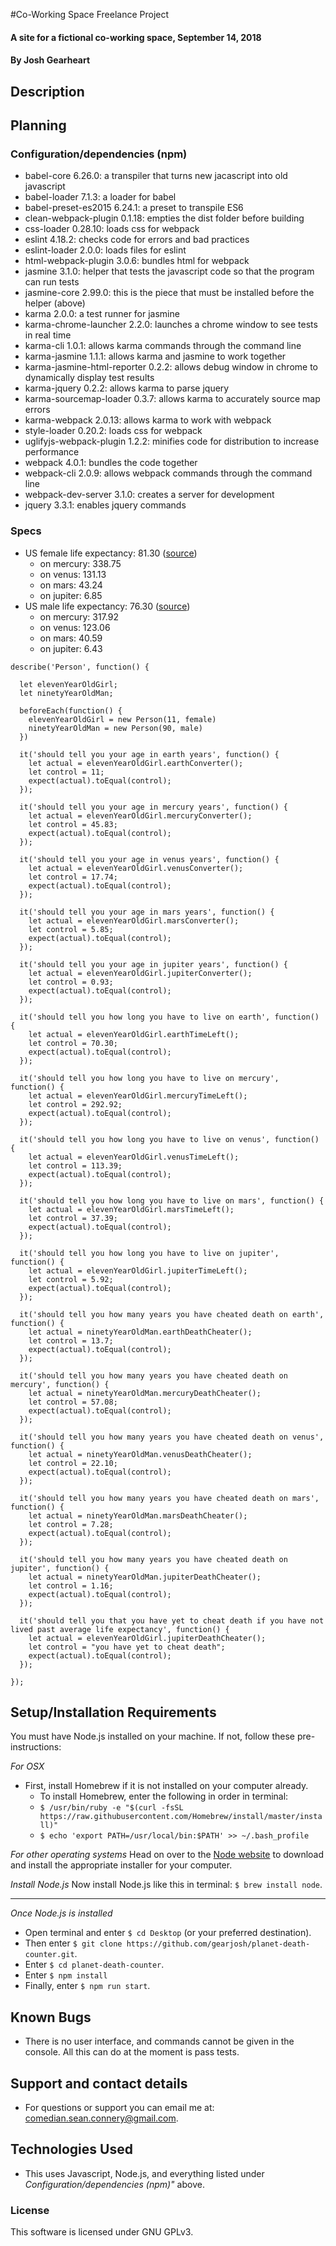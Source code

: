 #Co-Working Space Freelance Project

#### A site for a fictional co-working space, September 14, 2018

#### By Josh Gearheart

## Description
<!-- This is a site design project for a fictional co-working space.  It includes photos of paper sketches, wireframes and prototypes in Sketch, as well as a real responsive landing page. -->


## Planning

### Configuration/dependencies (npm)
  - babel-core 6.26.0: a transpiler that turns new jacascript into old javascript
  - babel-loader 7.1.3: a loader for babel
  - babel-preset-es2015 6.24.1: a preset to transpile ES6
  - clean-webpack-plugin 0.1.18: empties the dist folder before building
  - css-loader 0.28.10: loads css for webpack
  - eslint 4.18.2: checks code for errors and bad practices
  - eslint-loader 2.0.0: loads files for eslint
  - html-webpack-plugin 3.0.6: bundles html for webpack
  - jasmine 3.1.0: helper that tests the javascript code so that the program can run tests
  - jasmine-core 2.99.0: this is the piece that must be installed before the helper (above)
  - karma 2.0.0: a test runner for jasmine
  - karma-chrome-launcher 2.2.0: launches a chrome window to see tests in real time
  - karma-cli 1.0.1: allows karma commands through the command line
  - karma-jasmine 1.1.1: allows karma and jasmine to work together
  - karma-jasmine-html-reporter 0.2.2: allows debug window in chrome to dynamically display test results
  - karma-jquery 0.2.2: allows karma to parse jquery
  - karma-sourcemap-loader 0.3.7: allows karma to accurately source map errors
  - karma-webpack 2.0.13: allows karma to work with webpack
  - style-loader 0.20.2: loads css for webpack
  - uglifyjs-webpack-plugin 1.2.2: minifies code for distribution to increase performance
  - webpack 4.0.1: bundles the code together
  - webpack-cli 2.0.9: allows webpack commands through the command line
  - webpack-dev-server 3.1.0: creates a server for development
  - jquery 3.3.1: enables jquery commands

### Specs
  - US female life expectancy: 81.30 ([source](https://www.worldlifeexpectancy.com/usa/life-expectancy-female))
    - on mercury: 338.75
    - on venus: 131.13
    - on mars: 43.24
    - on jupiter: 6.85
  - US male life expectancy: 76.30 ([source](https://www.worldlifeexpectancy.com/usa/life-expectancy-male))
    - on mercury: 317.92
    - on venus: 123.06
    - on mars: 40.59
    - on jupiter: 6.43
  ```
  describe('Person', function() {

    let elevenYearOldGirl;
    let ninetyYearOldMan;

    beforeEach(function() {
      elevenYearOldGirl = new Person(11, female)
      ninetyYearOldMan = new Person(90, male)
    })

    it('should tell you your age in earth years', function() {
      let actual = elevenYearOldGirl.earthConverter();
      let control = 11;
      expect(actual).toEqual(control);
    });

    it('should tell you your age in mercury years', function() {
      let actual = elevenYearOldGirl.mercuryConverter();
      let control = 45.83;
      expect(actual).toEqual(control);
    });

    it('should tell you your age in venus years', function() {
      let actual = elevenYearOldGirl.venusConverter();
      let control = 17.74;
      expect(actual).toEqual(control);
    });

    it('should tell you your age in mars years', function() {
      let actual = elevenYearOldGirl.marsConverter();
      let control = 5.85;
      expect(actual).toEqual(control);
    });

    it('should tell you your age in jupiter years', function() {
      let actual = elevenYearOldGirl.jupiterConverter();
      let control = 0.93;
      expect(actual).toEqual(control);
    });

    it('should tell you how long you have to live on earth', function() {
      let actual = elevenYearOldGirl.earthTimeLeft();
      let control = 70.30;
      expect(actual).toEqual(control);
    });

    it('should tell you how long you have to live on mercury', function() {
      let actual = elevenYearOldGirl.mercuryTimeLeft();
      let control = 292.92;
      expect(actual).toEqual(control);
    });

    it('should tell you how long you have to live on venus', function() {
      let actual = elevenYearOldGirl.venusTimeLeft();
      let control = 113.39;
      expect(actual).toEqual(control);
    });

    it('should tell you how long you have to live on mars', function() {
      let actual = elevenYearOldGirl.marsTimeLeft();
      let control = 37.39;
      expect(actual).toEqual(control);
    });

    it('should tell you how long you have to live on jupiter', function() {
      let actual = elevenYearOldGirl.jupiterTimeLeft();
      let control = 5.92;
      expect(actual).toEqual(control);
    });

    it('should tell you how many years you have cheated death on earth', function() {
      let actual = ninetyYearOldMan.earthDeathCheater();
      let control = 13.7;
      expect(actual).toEqual(control);
    });

    it('should tell you how many years you have cheated death on mercury', function() {
      let actual = ninetyYearOldMan.mercuryDeathCheater();
      let control = 57.08;
      expect(actual).toEqual(control);
    });

    it('should tell you how many years you have cheated death on venus', function() {
      let actual = ninetyYearOldMan.venusDeathCheater();
      let control = 22.10;
      expect(actual).toEqual(control);
    });

    it('should tell you how many years you have cheated death on mars', function() {
      let actual = ninetyYearOldMan.marsDeathCheater();
      let control = 7.28;
      expect(actual).toEqual(control);
    });

    it('should tell you how many years you have cheated death on jupiter', function() {
      let actual = ninetyYearOldMan.jupiterDeathCheater();
      let control = 1.16;
      expect(actual).toEqual(control);
    });

    it('should tell you that you have yet to cheat death if you have not lived past average life expectancy', function() {
      let actual = elevenYearOldGirl.jupiterDeathCheater();
      let control = "you have yet to cheat death";
      expect(actual).toEqual(control);
    });

  });
  ```

## Setup/Installation Requirements

You must have Node.js installed on your machine. If not, follow these pre-instructions:

_For OSX_

- First, install Homebrew if it is not installed on your computer already.
  - To install Homebrew, enter the following in order in terminal:
  - `$ /usr/bin/ruby -e "$(curl -fsSL https://raw.githubusercontent.com/Homebrew/install/master/install)"`
  - `$ echo 'export PATH=/usr/local/bin:$PATH' >> ~/.bash_profile`

_For other operating systems_
Head on over to the [Node website](https://nodejs.org/en/download/) to download and install the appropriate installer for your computer.

_Install Node.js_
Now install Node.js like this in terminal: `$ brew install node`.

****
_Once Node.js is installed_

- Open terminal and enter `$ cd Desktop` (or your preferred destination).
- Then enter `$ git clone https://github.com/gearjosh/planet-death-counter.git`.
- Enter `$ cd planet-death-counter`.
- Enter `$ npm install`
- Finally, enter `$ npm run start`.

## Known Bugs
- There is no user interface, and commands cannot be given in the console. All this can do at the moment is pass tests.

## Support and contact details
- For questions or support you can email me at: comedian.sean.connery@gmail.com.

## Technologies Used
- This uses Javascript, Node.js, and everything listed under _Configuration/dependencies (npm)"_ above.

### License
This software is licensed under GNU GPLv3.
